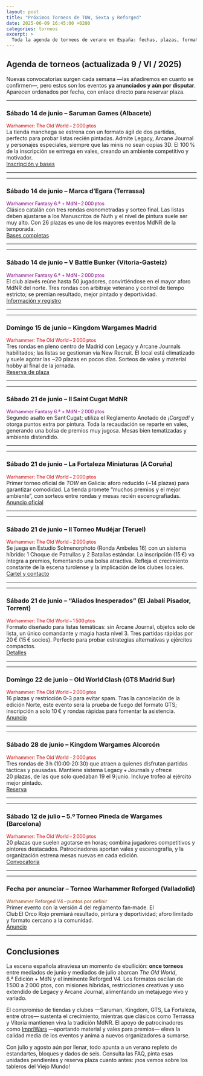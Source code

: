 ```yaml
---
layout: post
title: "Próximos Torneos de TOW, Sexta y Reforged"
date: 2025-06-09 16:45:00 +0200
categories: torneos
excerpt: >
  Toda la agenda de torneos de verano en España: fechas, plazas, formatos, precios y enlaces para apuntarte desde junio hasta julio.
---
```


## Agenda de torneos (actualizada 9 / VI / 2025)

Nuevas convocatorias surgen cada semana —las añadiremos en cuanto se confirmen—, pero estos son los eventos **ya anunciados y aún por disputar**. Aparecen ordenados por fecha, con enlace directo para reservar plaza.

---

### Sábado 14 de junio – Saruman Games (Albacete)  
<span style="font-size:0.9em;color:#c00;">Warhammer: The Old World – 2 000 ptos</span>  
La tienda manchega se estrena con un formato ágil de dos partidas, perfecto para probar listas recién pintadas. Admite Legacy, Arcane Journal y personajes especiales, siempre que las minis no sean copias 3D. El 100 % de la inscripción se entrega en vales, creando un ambiente competitivo y motivador.  
[Inscripción y bases](https://sarumangames.es/products/torneo-warhammer-the-old-world-sabado-14-de-junio)

---


---

### Sábado 14 de junio – Marca d’Egara (Terrassa)  
<span style="font-size:0.9em;color:#800080;">Warhammer Fantasy 6.ª + MdN – 2 000 ptos</span>  
Clásico catalán con tres rondas cronometradas y sorteo final. Las listas deben ajustarse a los Manuscritos de Nuth y el nivel de pintura suele ser muy alto. Con 26 plazas es uno de los mayores eventos MdNR de la temporada.  
[Bases completas](https://torneoswarhammer.com/bases-torneo-marca-degara-warhammer-fantasy-mdn-terrassa-junio-2025/)

---


---

### Sábado 14 de junio – V Battle Bunker (Vitoria‑Gasteiz)  
<span style="font-size:0.9em;color:#800080;">Warhammer Fantasy 6.ª + MdN – 2 000 ptos</span>  
El club alavés reúne hasta 50 jugadores, convirtiéndose en el mayor aforo MdNR del norte. Tres rondas con arbitraje veterano y control de tiempo estricto; se premian resultado, mejor pintado y deportividad.  
[Información y registro](https://torneoswarhammer.com/v-torneo-battle-bunker-warhammer-fantasy-vitoria-2025/)

---


---

### Domingo 15 de junio – Kingdom Wargames Madrid  
<span style="font-size:0.9em;color:#c00;">Warhammer: The Old World – 2 000 ptos</span>  
Tres rondas en pleno centro de Madrid con Legacy y Arcane Journals habilitados; las listas se gestionan vía New Recruit. El local está climatizado y suele agotar las ~20 plazas en pocos días. Sorteos de vales y material hobby al final de la jornada.  
[Reserva de plaza](https://kingdomwargames.com/eventos/old-world-15-junio)

---


---

### Sábado 21 de junio – II Saint Cugat MdNR  
<span style="font-size:0.9em;color:#800080;">Warhammer Fantasy 6.ª + MdN – 2 000 ptos</span>  
Segundo asalto en Sant Cugat; utiliza el Reglamento Anotado de *¡Cargad!* y otorga puntos extra por pintura. Toda la recaudación se reparte en vales, generando una bolsa de premios muy jugosa. Mesas bien tematizadas y ambiente distendido.  

---


---

### Sábado 21 de junio – La Fortaleza Miniaturas (A Coruña)  
<span style="font-size:0.9em;color:#c00;">Warhammer: The Old World – 2 000 ptos</span>  
Primer torneo oficial de *TOW* en Galicia: aforo reducido (~14 plazas) para garantizar comodidad. La tienda promete “muchos premios y el mejor ambiente”, con sorteos entre rondas y mesas recién escenografiadas.  
[Anuncio oficial](https://www.instagram.com/lafortalezaminiaturas/)

---


---

### Sábado 21 de junio – II Torneo Mudéjar (Teruel)  
<span style="font-size:0.9em;color:#c00;">Warhammer: The Old World – 2 000 ptos</span>  
Se juega en Estudio Solmenorphoto (Ronda Ambeles 16) con un sistema híbrido: 1 Choque de Patrullas y 2 Batallas estándar. La inscripción (15 €) va íntegra a premios, fomentando una bolsa atractiva. Refleja el crecimiento constante de la escena turolense y la implicación de los clubes locales.  
[Cartel y contacto](https://www.instagram.com/baronwargame/)

---


---

### Sábado 21 de junio – “Aliados Inesperados” (El Jabalí Pisador, Torrent)  
<span style="font-size:0.9em;color:#c00;">Warhammer: The Old World – 1 500 ptos</span>  
Formato diseñado para listas temáticas: sin Arcane Journal, objetos solo de lista, un único comandante y magia hasta nivel 3. Tres partidas rápidas por 20 € (15 € socios). Perfecto para probar estrategias alternativas y ejércitos compactos.  
[Detalles](https://eljabalipisador.com)

---


---

### Domingo 22 de junio – Old World Clash (GTS Madrid Sur)  
<span style="font-size:0.9em;color:#c00;">Warhammer: The Old World – 2 000 ptos</span>  
16 plazas y restricción 0‑3 para evitar spam. Tras la cancelación de la edición Norte, este evento será la prueba de fuego del formato GTS; inscripción a solo 10 € y rondas rápidas para fomentar la asistencia.  
[Anuncio](https://www.instagram.com/p/C7Tktm7qbiD/)

---


---

### Sábado 28 de junio – Kingdom Wargames Alcorcón  
<span style="font-size:0.9em;color:#c00;">Warhammer: The Old World – 2 000 ptos</span>  
Tres rondas de 3 h (10:00‑20:30) que atraen a quienes disfrutan partidas tácticas y pausadas. Mantiene sistema Legacy + Journals y ofrece 20 plazas, de las que solo quedaban 19 el 9 junio. Incluye trofeo al ejército mejor pintado.  
[Reserva](https://kingdomwargames.com/eventos/old-world-28-junio)

---


---

### Sábado 12 de julio – 5.º Torneo Pineda de Wargames (Barcelona)  
<span style="font-size:0.9em;color:#c00;">Warhammer: The Old World – 2 000 ptos</span>  
20 plazas que suelen agotarse en horas; combina jugadores competitivos y pintores destacados. Patrocinadores aportan vales y escenografía, y la organización estrena mesas nuevas en cada edición.  
[Convocatoria](https://www.instagram.com/theoldtroll/)

---


---

### Fecha por anunciar – Torneo Warhammer Reforged (Valladolid)  
<span style="font-size:0.9em;color:#8B4513;">Warhammer Reforged V4 – puntos por definir</span>  
Primer evento con la versión 4 del reglamento fan‑made. El Club El Orco Rojo premiará resultado, pintura y deportividad; aforo limitado y formato cercano a la comunidad.  
[Anuncio](https://es-la.facebook.com/whreforged/)

---

## Conclusiones

La escena española atraviesa un momento de ebullición: **once torneos** entre mediados de junio y mediados de julio abarcan *The Old World*, 6.ª Edición + MdN y el inminente Reforged V4. Los formatos oscilan de 1 500 a 2 000 ptos, con misiones híbridas, restricciones creativas y uso extendido de Legacy y Arcane Journal, alimentando un metajuego vivo y variado.

El compromiso de tiendas y clubes —Saruman, Kingdom, GTS, La Fortaleza, entre otros— sustenta el crecimiento, mientras que clásicos como Terrassa y Vitoria mantienen viva la tradición MdNR. El apoyo de patrocinadores como [ImpriWars](https://impriwars.com) —aportando material y vales para premios— eleva la calidad media de los eventos y anima a nuevos organizadores a sumarse.

Con julio y agosto aún por llenar, todo apunta a un verano repleto de estandartes, bloques y dados de seis. Consulta las FAQ, pinta esas unidades pendientes y reserva plaza cuanto antes: ¡nos vemos sobre los tableros del Viejo Mundo!
